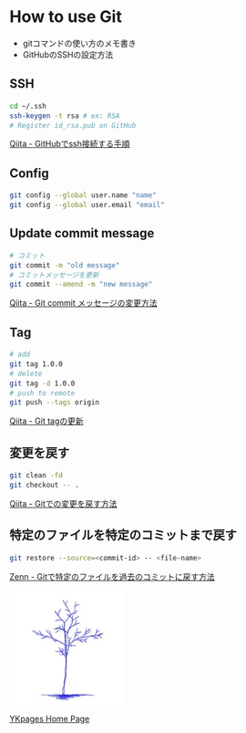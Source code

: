 # How to use Git
- gitコマンドの使い方のメモ書き
- GitHubのSSHの設定方法

## SSH
```sh
cd ~/.ssh
ssh-keygen -t rsa # ex: RSA
# Register id_rsa.pub on GitHub
```

[Qiita - GitHubでssh接続する手順](https://qiita.com/shizuma/items/2b2f873a0034839e47ce)

## Config
```sh
git config --global user.name "name"
git config --global user.email "email"
```

## Update commit message
```sh
# コミット
git commit -m "old message"
# コミットメッセージを更新
git commit --amend -m "new message"
```

[Qiita - Git commit メッセージの変更方法](https://qiita.com/kenose0328/items/185f7e8634d816c85a84)

## Tag
```sh
# add
git tag 1.0.0
# delete
git tag -d 1.0.0
# push to remote
git push --tags origin
```

[Qiita - Git tagの更新](https://qiita.com/kuroneco/items/61cd14ed475519d20748)

## 変更を戻す
```sh
git clean -fd
git checkout -- .
```

[Qiita - Gitでの変更を戻す方法](https://qiita.com/ys-office-llc/items/2a65193fd19894d8e4df)

## 特定のファイルを特定のコミットまで戻す
```sh
git restore --source=<commit-id> -- <file-name>
```

[Zenn - Gitで特定のファイルを過去のコミットに戻す方法](https://zenn.dev/ktrszk/articles/7bac6384b108d6)

![](../../images/BlueTreeIcon_200x200.jpg)

[YKpages Home Page](https://yusukekato.github.io/)
